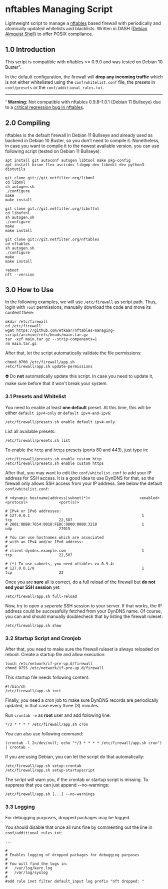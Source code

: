 # nftables Managing Script

Lightweight script to manage a [nftables](https://en.wikipedia.org/wiki/Nftables) based firewall with periodically and atomically updated whitelists and blacklists. Written in DASH ([Debian Almquist Shell](https://wiki.archlinux.org/title/Dash)) to offer POSIX compliance.

## 1.0 Introduction

This script is compatible with nftables >= 0.9.0 and was tested on Debian 10 Buster¹.

In the default configuration, the firewall will **drop any incoming traffic** which is not either whitelisted using the `conf/whitelist.conf` file, the presets in `conf/presets` *or* the `conf/additional_rules.txt`.

---

¹ **Warning:** Not compatible with nftables 0.9.8–1.0.1 (Debian 11 Bullseye) due to a [critical regression bug in nftables](https://marc.info/?l=netfilter-devel&m=164132615421568&w=2).

## 2.0 Compiling

nftables is the default firewall in Debian 11 Bullseye and already used as backend in Debian 10 Buster, so you don't need to compile it. Nonetheless, in case you want to compile it to the newest available version, you can use following script (tested on Debian 11 Bullseye):

```
apt install git autoconf autogen libtool make pkg-config
apt install bison flex asciidoc libgmp-dev libedit-dev python3-distutils

git clone git://git.netfilter.org/libmnl
cd libmnl
sh autogen.sh
./configure
make
make install

git clone git://git.netfilter.org/libnftnl
cd libnftnl
sh autogen.sh
./configure
make
make install

git clone git://git.netfilter.org/nftables
cd nftables
sh autogen.sh
./configure
make
make install

reboot
nft --version
```

## 3.0 How to Use

In the following examples, we will use `/etc/firewall` as script path. Thus, login with `root` permissions, manually download the code and move its content there:

```
mkdir /etc/firewall
cd /etc/firewall
wget https://github.com/etkaar/nftables-managing-script/archive/refs/heads/main.tar.gz
tar -xzf main.tar.gz --strip-components=1
rm main.tar.gz
```

After that, let the script automatically validate the file permissions:

```
chmod 0700 /etc/firewall/app.sh
/etc/firewall/app.sh update-permissions
```


⛔️ Do **not** automatically update this script. In case you need to update it, make sure before that it won't break your system.

### 3.1 Presets and Whitelist

You need to enable at least **one default** preset. At this time, this will be either `default ipv4-only` or `default ipv4-and-ipv6`:

```
/etc/firewall/presets.sh enable default ipv4-only
```

List all available presets:

```
/etc/firewall/presets.sh list
```

To enable the `http` and `https` presets (ports 80 and 443), just type in:

```
/etc/firewall/presets.sh enable custom http
/etc/firewall/presets.sh enable custom https
```

After that, you may want to edit the `conf/whitelist.conf` to add your IP address for SSH access. It is a good idea to use DynDNS for that, so the firewall only allows SSH access from your IP address. See below the default `conf/whitelist.conf`:

```
# <dynamic hostname|address|subnet(*)>                      <enabled>           <protocol>              <port(s)>

# IPv4 or IPv6 addresses:
# 127.0.0.1                                                  1                   tcp                     22,587
# 2001:0DB8:7654:0010:FEDC:0000:0000:3210                    1                   udp                     27015

# You can use hostnames which are associated
# with an IPv4 and/or IPv6 address:
#
# client-dyndns.example.com                                  1                   tcp                     22,587

# (*) To use subnets, you need nftables >= 0.9.4:
# 127.0.0.1/8                                                1                   tcp                     22
```

Once you are **sure** all is correct, do a full reload of the firewall but **do not end your SSH session** yet:

```
/etc/firewall/app.sh full-reload
```

Now, try to open a *seperate* SSH session to your server. If that works, the IP address could be successfully fetched from your DynDNS name. Of course, you can and should manually doublecheck that by listing the firewall ruleset:

```
/etc/firewall/app.sh show
```

### 3.2 Startup Script and Cronjob

After that, you need to make sure the firewall ruleset is always reloaded on reboot. Create a startup file and allow execution:

```
touch /etc/network/if-pre-up.d/firewall
chmod 0755 /etc/network/if-pre-up.d/firewall
```

This startup file needs following content:

```
#!/bin/sh
/etc/firewall/app.sh init
```

Finally, you need a cron job to make sure DynDNS records are periodically updated, in that case every three (3) minutes.

Run `crontab -e` as **root** user and add following line:

```
*/3 * * * * /etc/firewall/app.sh cron
```

You can also use following command:

```
(crontab -l 2>/dev/null; echo "*/3 * * * * /etc/firewall/app.sh cron") | crontab -
```

If you are using Debian, you can let the script do that automatically:

```
/etc/firewall/app.sh setup-crontab
/etc/firewall/app.sh setup-startupscript
```

The script will warn you, if the crontab or startup script is missing. To suppress that you can just append --no-warnings:

```
/etc/firewall/app.sh [...] --no-warnings
```

### 3.3 Logging

For debugging purposes, dropped packages may be logged.

You should disable that once all runs fine by commenting out the line in `conf/additional_rules.txt`:

```
...

#
# Enables logging of dropped packages for debugging purposes
#
# You will find the logs in:
#   /var/log/kern.log
#   /var/log/syslog
#
#add rule inet filter default_input log prefix "nft dropped: "
```
